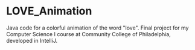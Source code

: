 # LOVE_Animation
Java code for a colorful animation of the word "love".
Final project for my Computer Science I course at Community College of Philadelphia, developed in IntelliJ.
